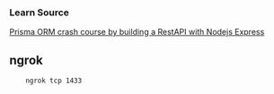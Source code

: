 ### Learn Source

[Prisma ORM crash course by building a RestAPI with Nodejs Express](https://www.youtube.com/watch?v=HCJmlvgO2WY&t=72s)


## ngrok
```
    ngrok tcp 1433  
```